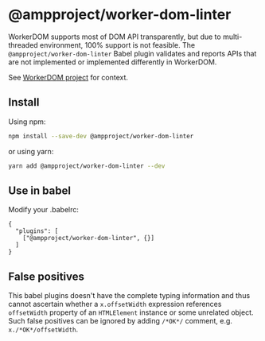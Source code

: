 # @ampproject/worker-dom-linter

WorkerDOM supports most of DOM API transparently, but due to multi-threaded
environment, 100% support is not feasible. The `@ampproject/worker-dom-linter`
Babel plugin validates and reports APIs that are not implemented or implemented
differently in WorkerDOM.

See [WorkerDOM project](https://github.com/ampproject/worker-dom/) for context.

## Install

Using npm:

```sh
npm install --save-dev @ampproject/worker-dom-linter
```

or using yarn:

```sh
yarn add @ampproject/worker-dom-linter --dev
```

## Use in babel

Modify your .babelrc:

```
{
  "plugins": [
    ["@ampproject/worker-dom-linter", {}]
  ]
}
```

## False positives

This babel plugins doesn't have the complete typing information and thus cannot
ascertain whether a `x.offsetWidth` expression references `offsetWidth` property
of an `HTMLElement` instance or some unrelated object. Such false positives can
be ignored by adding `/*OK*/` comment, e.g. `x./*OK*/offsetWidth`.
